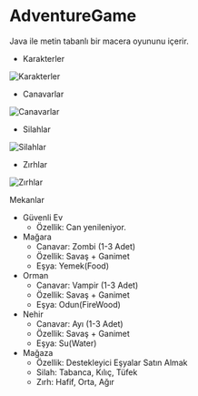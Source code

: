 # AdventureGame
Java ile metin tabanlı bir macera oyununu içerir.
- Karakterler

![Karakterler](https://github.com/irem-yigit/AdventureGame/assets/51033713/b42c7cdd-ee0a-4926-bdbf-daf605b38625)

- Canavarlar

![Canavarlar](https://github.com/irem-yigit/AdventureGame/assets/51033713/c5102675-4d99-454c-ad9f-b30e2868f21b)

- Silahlar

![Silahlar](https://github.com/irem-yigit/AdventureGame/assets/51033713/bbaade4a-b468-46e4-8098-6019873f3133)

- Zırhlar

![Zırhlar](https://github.com/irem-yigit/AdventureGame/assets/51033713/bbb1b422-bde8-4906-aa63-9da25231a021)

Mekanlar
- Güvenli Ev
   - Özellik: Can yenileniyor.
- Mağara
   - Canavar: Zombi (1-3 Adet)
   - Özellik: Savaş + Ganimet
   - Eşya: Yemek(Food)
- Orman
   - Canavar: Vampir (1-3 Adet)
   - Özellik: Savaş + Ganimet
   - Eşya: Odun(FireWood)
- Nehir
   - Canavar: Ayı (1-3 Adet)
   - Özellik: Savaş + Ganimet
   - Eşya: Su(Water)
- Mağaza
   - Özellik: Destekleyici Eşyalar Satın Almak
   - Silah: Tabanca, Kılıç, Tüfek
   - Zırh: Hafif, Orta, Ağır





